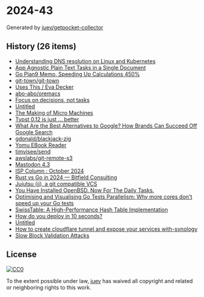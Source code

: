 # 2024-43

Generated by [juev/getpocket-collector](https://github.com/juev/getpocket-collector)

## History (26 items)

- [Understanding DNS resolution on Linux and Kubernetes](http://jpetazzo.github.io/2024/05/12/understanding-kubernetes-dns-hostnetwork-dnspolicy-dnsconfigforming/)
- [App Agnostic Plain Text Tasks in a Single Document](http://ellanew.com/2024-10-19-plain-text-tasks-in-a-single-file)
- [Go Plan9 Memo, Speeding Up Calculations 450%](https://pehringer.info/go_plan9_memo.html)
- [git-town/git-town](https://github.com/git-town/git-town)
- [Uses This / Eva Decker](https://usesthis.com/interviews/eva.decker/)
- [abo-abo/oremacs](https://github.com/abo-abo/oremacs)
- [Focus on decisions, not tasks](https://technicalwriting.dev/strategy/decisions.html)
- [Untitled](https://people.cs.nott.ac.uk/pszgmh/123.pdf)
- [The Making of Micro Machines](https://readonlymemory.com/the-making-of-micro-machines/)
- [Typst 0.12 is just ... better](https://typst.app/blog/2024/typst-0.12/)
- [What Are the Best Alternatives to Google? How Brands Can Succeed Off Google Search](https://blog.hubspot.com/marketing/google-alternatives-distribution)
- [gdonald/blackjack-zig](https://github.com/gdonald/blackjack-zig)
- [Yomu EBook Reader](https://www.yomu-reader.com)
- [timvisee/send](https://github.com/timvisee/send)
- [awslabs/git-remote-s3](https://github.com/awslabs/git-remote-s3)
- [Mastodon 4.3](https://blog.joinmastodon.org/2024/10/mastodon-4.3/)
- [ISP Column : October 2024](https://www.potaroo.net/ispcol/2024-10/ipv6-transition.html)
- [Rust vs Go in 2024 — Bitfield Consulting](https://bitfieldconsulting.com/posts/rust-vs-go)
- [Jujutsu (jj), a git compatible VCS](https://tonyfinn.com/blog/jj/)
- [You Have Installed OpenBSD. Now For The Daily Tasks.](https://nxdomain.no/~peter/openbsd_installed_now_for_the_daily_tasks.html)
- [Optimising and Visualising Go Tests Parallelism: Why more cores don't speed up your Go tests](https://threedots.tech/post/go-test-parallelism/)
- [SwissTable: A High-Performance Hash Table Implementation](https://medium.com/plain-golang-tutorial/swisstable-a-high-performance-hash-table-implementation-3e13bfe8c79b)
- [How do you deploy in 10 seconds?](https://paravoce.bearblog.dev/how-do-you-deploy-in-10-seconds/)
- [Untitled](https://www.igprod.net/how-to-create-cloudflare-tunnel-and-expose-your-containers-with-synology)
- [How to create cloudflare tunnel and expose your services with-synology](https://web.archive.org/web/20220407202419/https://www.igprod.net/how-to-create-cloudflare-tunnel-and-expose-your-containers-with-synology)
- [Slow Block Validation Attacks](https://blog.lopp.net/slow-block-validation-attacks/)

## License

[![CC0](https://mirrors.creativecommons.org/presskit/buttons/88x31/svg/cc-zero.svg)](https://creativecommons.org/publicdomain/zero/1.0/)

To the extent possible under law, [juev](https://github.com/juev) has waived all copyright and related or neighboring rights to this work.
